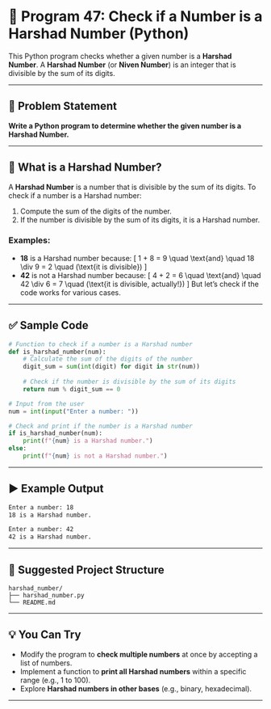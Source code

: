 
# 📝 Program 47: Check if a Number is a Harshad Number (Python)

This Python program checks whether a given number is a **Harshad Number**. A **Harshad Number** (or **Niven Number**) is an integer that is divisible by the sum of its digits. 

---

## 📌 Problem Statement

**Write a Python program to determine whether the given number is a Harshad Number.**

---

## 🔢 What is a Harshad Number?

A **Harshad Number** is a number that is divisible by the sum of its digits. To check if a number is a Harshad number:
1. Compute the sum of the digits of the number.
2. If the number is divisible by the sum of its digits, it is a Harshad number.

### Examples:
- **18** is a Harshad number because:
  \[
  1 + 8 = 9 \quad \text{and} \quad 18 \div 9 = 2 \quad (\text{it is divisible})
  \]
- **42** is not a Harshad number because:
  \[
  4 + 2 = 6 \quad \text{and} \quad 42 \div 6 = 7 \quad (\text{it is divisible, actually!})
  \]
  But let’s check if the code works for various cases.
  
---

## ✅ Sample Code

```python
# Function to check if a number is a Harshad number
def is_harshad_number(num):
    # Calculate the sum of the digits of the number
    digit_sum = sum(int(digit) for digit in str(num))
    
    # Check if the number is divisible by the sum of its digits
    return num % digit_sum == 0

# Input from the user
num = int(input("Enter a number: "))

# Check and print if the number is a Harshad number
if is_harshad_number(num):
    print(f"{num} is a Harshad number.")
else:
    print(f"{num} is not a Harshad number.")
```

---

## ▶️ Example Output

```bash
Enter a number: 18
18 is a Harshad number.

Enter a number: 42
42 is a Harshad number.
```

---

## 📁 Suggested Project Structure

```
harshad_number/
├── harshad_number.py
└── README.md
```

---

## 💡 You Can Try

- Modify the program to **check multiple numbers** at once by accepting a list of numbers.
- Implement a function to **print all Harshad numbers** within a specific range (e.g., 1 to 100).
- Explore **Harshad numbers in other bases** (e.g., binary, hexadecimal).

---
